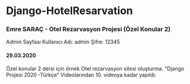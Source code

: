 # Django-HotelResarvation
### Emre SARAÇ - Otel Rezarvasyon Projesi (Özel Konular 2)
Admin Sayfası 
  Kullanıcı Adı: admin
  Şifre: 12345
#### 29.03.2020
Özel konular 2 dersi için örnek Otel rezarvasyon sitesi oluşturma. 
"Django Projesi 2020 -Türkçe" Videolarından 10. videoya kadar yapıldı.


